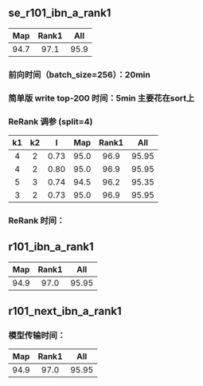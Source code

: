 ## se_r101_ibn_a_rank1
|Map|Rank1|All|
|:------:|:------:|:------:|
|94.7|97.1|95.9|

### 前向时间（batch_size=256）：20min
### 简单版 write top-200 时间：5min 主要花在sort上
### ReRank 调参 (split=4)
|k1|k2|l|Map|Rank1|All|
|:------:|:------:|:------:|:------:|:------:|:------:|
|4|2|0.73|95.0|96.9|95.95|
|4|2|0.80|95.0|96.9|95.95|
|5|3|0.74|94.5|96.2|95.35|
|3|2|0.73|95.0|96.9|95.95|
### ReRank 时间：
## r101_ibn_a_rank1
|Map|Rank1|All|
|:------:|:------:|:------:|
|94.9|97.0|95.95|
 
## r101_next_ibn_a_rank1
### 模型传输时间：
|Map|Rank1|All
|:------:|:------:|:------:|
|94.9|97.0|95.95|
